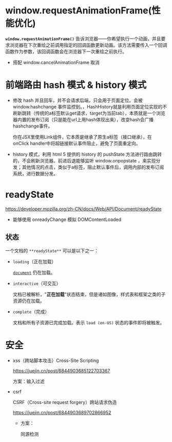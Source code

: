 # window.requestAnimationFrame(性能优化)

**`window.requestAnimationFrame()`** 告诉浏览器——你希望执行一个动画，并且要求浏览器在下次重绘之前调用指定的回调函数更新动画。该方法需要传入一个回调函数作为参数，该回调函数会在浏览器下一次重绘之前执行。

* 搭配 window.cancelAnimationFrame 取消



# 前端路由 hash 模式 & history 模式

* 修改 hash 并且回车，并不会请求后端，只会用于页面定位。会被 window.hashchange 事件监控到。，HashHistory就是利用页面定位实现的不刷新跳转（传统的a标签默认get请求，target为当前tab），本质就是一个浏览器内置的发布订阅（只是能在url上用hash体现出来），改变hash会广播hashchange事件。

  你在JSX里使用Link组件，它本质是继承了原生a标签（接口继承），在onClick handler中将超链接默认事件阻止，避免了页面重定向。

* history 模式，利用 html 5 提供的 history 的 pushState 方法进行路由跳转的，不会刷新浏览器。前进后退能够监听 window.onpopstate ，来实现分发；其他情况的点击，类似于a标签，阻止默认事件后，调用内部的发布订阅系统，进行数据分发。



# readyState 

https://developer.mozilla.org/zh-CN/docs/Web/API/Document/readyState

* 能够使用 onreadyChange 模拟 DOMContentLoaded

## 状态

一个文档的 `**readyState**` 可以是以下之一：

- `loading`（正在加载）

  [`document`](https://developer.mozilla.org/zh-CN/docs/Web/API/Document) 仍在加载。

- `interactive`（可交互）

  文档已被解析，"**正在加载**"状态结束，但是诸如图像，样式表和框架之类的子资源仍在加载。

- `complete`（完成）

  文档和所有子资源已完成加载。表示 `load (en-US)` 状态的事件即将被触发。



# 安全

* xss（跨站脚本攻击）Cross-Site Scripting

  https://juejin.cn/post/6844903685122703367

  方案：输入过滤

* csrf

  CSRF（Cross-site request forgery）跨站请求伪造

  https://juejin.cn/post/6844903689702866952

  * 方案：

    同源检测

  